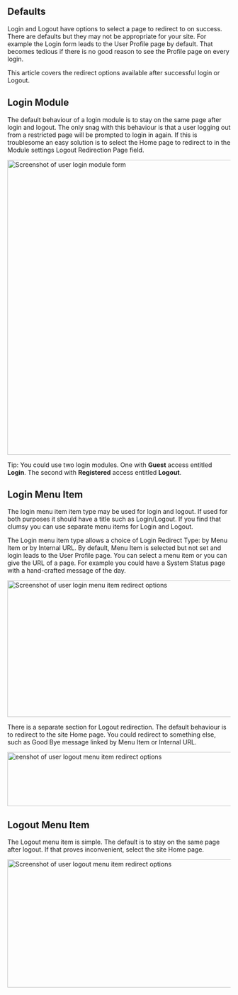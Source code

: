 <!-- Filename: J4.x:Login_and_Logout_Redirects / Display title: Login and Logout Redirects -->

## Defaults

Login and Logout have options to select a page to redirect to on
success. There are defaults but they may not be appropriate for your
site. For example the Login form leads to the User Profile page by
default. That becomes tedious if there is no good reason to see the
Profile page on every login.

This article covers the redirect options available after successful
login or Logout.

## Login Module

The default behaviour of a login module is to stay on the same page
after login and logout. The only snag with this behaviour is that a user
logging out from a restricted page will be prompted to login in again.
If this is troublesome an easy solution is to select the Home page to
redirect to in the Module settings Logout Redirection Page field.

<img
src="https://docs.joomla.org/images/thumb/8/86/J4x-user-login-module-form-en.png/800px-J4x-user-login-module-form-en.png"
class="thumbborder" decoding="async"
srcset="https://docs.joomla.org/images/8/86/J4x-user-login-module-form-en.png 1.5x"
data-file-width="1000" data-file-height="831" width="800" height="665"
alt="Screenshot of user login module form" />

Tip: You could use two login modules. One with **Guest** access entitled
**Login**. The second with **Registered** access entitled **Logout**.

## Login Menu Item

The login menu item item type may be used for login and logout. If used
for both purposes it should have a title such as Login/Logout. If you
find that clumsy you can use separate menu items for Login and Logout.

The Login menu item type allows a choice of Login Redirect Type: by Menu
Item or by Internal URL. By default, Menu Item is selected but not set
and login leads to the User Profile page. You can select a menu item or
you can give the URL of a page. For example you could have a System
Status page with a hand-crafted message of the day.

<img
src="https://docs.joomla.org/images/thumb/6/6f/J4x-user-login-menu-item-login-redirect-en.png/800px-J4x-user-login-menu-item-login-redirect-en.png"
class="thumbborder" decoding="async"
srcset="https://docs.joomla.org/images/6/6f/J4x-user-login-menu-item-login-redirect-en.png 1.5x"
data-file-width="1000" data-file-height="385" width="800" height="308"
alt="Screenshot of user login menu item redirect options" />

There is a separate section for Logout redirection. The default
behaviour is to redirect to the site Home page. You could redirect to
something else, such as Good Bye message linked by Menu Item or Internal
URL.

<img
src="https://docs.joomla.org/images/thumb/e/ef/J4x-user-login-menu-item-logout-redirect-en.png/800px-J4x-user-login-menu-item-logout-redirect-en.png"
class="thumbborder" decoding="async"
srcset="https://docs.joomla.org/images/e/ef/J4x-user-login-menu-item-logout-redirect-en.png 1.5x"
data-file-width="1000" data-file-height="152" width="800" height="122"
alt="eenshot of user logout menu item redirect options" />

## Logout Menu Item

The Logout menu item is simple. The default is to stay on the same page
after logout. If that proves inconvenient, select the site Home page.

<img
src="https://docs.joomla.org/images/thumb/d/d4/J4x-user-logout-menu-item-redirect-en.png/800px-J4x-user-logout-menu-item-redirect-en.png"
class="thumbborder" decoding="async"
srcset="https://docs.joomla.org/images/d/d4/J4x-user-logout-menu-item-redirect-en.png 1.5x"
data-file-width="1000" data-file-height="361" width="800" height="289"
alt="Screenshot of user logout menu item redirect options" />

